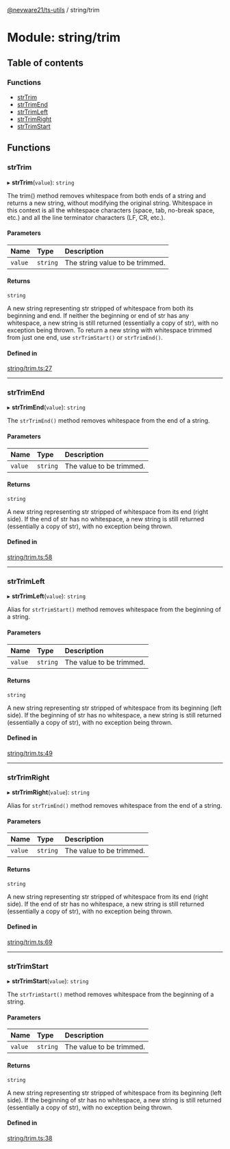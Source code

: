 [@nevware21/ts-utils](../README.md) / string/trim

# Module: string/trim

## Table of contents

### Functions

- [strTrim](string_trim.md#strtrim)
- [strTrimEnd](string_trim.md#strtrimend)
- [strTrimLeft](string_trim.md#strtrimleft)
- [strTrimRight](string_trim.md#strtrimright)
- [strTrimStart](string_trim.md#strtrimstart)

## Functions

### strTrim

▸ **strTrim**(`value`): `string`

The trim() method removes whitespace from both ends of a string and returns a new string,
without modifying the original string. Whitespace in this context is all the whitespace
characters (space, tab, no-break space, etc.) and all the line terminator characters
(LF, CR, etc.).

#### Parameters

| Name | Type | Description |
| :------ | :------ | :------ |
| `value` | `string` | The string value to be trimmed. |

#### Returns

`string`

A new string representing str stripped of whitespace from both its beginning and end.
If neither the beginning or end of str has any whitespace, a new string is still returned (essentially
a copy of str), with no exception being thrown.
To return a new string with whitespace trimmed from just one end, use `strTrimStart()` or `strTrimEnd()`.

#### Defined in

[string/trim.ts:27](https://github.com/nevware21/ts-utils/blob/9e4a475/ts-utils/src/string/trim.ts#L27)

___

### strTrimEnd

▸ **strTrimEnd**(`value`): `string`

The `strTrimEnd()` method removes whitespace from the end of a string.

#### Parameters

| Name | Type | Description |
| :------ | :------ | :------ |
| `value` | `string` | The value to be trimmed. |

#### Returns

`string`

A new string representing str stripped of whitespace from its end (right side).
If the end of str has no whitespace, a new string is still returned (essentially a copy of str),
with no exception being thrown.

#### Defined in

[string/trim.ts:58](https://github.com/nevware21/ts-utils/blob/9e4a475/ts-utils/src/string/trim.ts#L58)

___

### strTrimLeft

▸ **strTrimLeft**(`value`): `string`

Alias for `strTrimStart()` method removes whitespace from the beginning of a string.

#### Parameters

| Name | Type | Description |
| :------ | :------ | :------ |
| `value` | `string` | The value to be trimmed. |

#### Returns

`string`

A new string representing str stripped of whitespace from its beginning (left side).
If the beginning of str has no whitespace, a new string is still returned (essentially a copy of str),
with no exception being thrown.

#### Defined in

[string/trim.ts:49](https://github.com/nevware21/ts-utils/blob/9e4a475/ts-utils/src/string/trim.ts#L49)

___

### strTrimRight

▸ **strTrimRight**(`value`): `string`

Alias for `strTrimEnd()` method removes whitespace from the end of a string.

#### Parameters

| Name | Type | Description |
| :------ | :------ | :------ |
| `value` | `string` | The value to be trimmed. |

#### Returns

`string`

A new string representing str stripped of whitespace from its end (right side).
If the end of str has no whitespace, a new string is still returned (essentially a copy of str),
with no exception being thrown.

#### Defined in

[string/trim.ts:69](https://github.com/nevware21/ts-utils/blob/9e4a475/ts-utils/src/string/trim.ts#L69)

___

### strTrimStart

▸ **strTrimStart**(`value`): `string`

The `strTrimStart()` method removes whitespace from the beginning of a string.

#### Parameters

| Name | Type | Description |
| :------ | :------ | :------ |
| `value` | `string` | The value to be trimmed. |

#### Returns

`string`

A new string representing str stripped of whitespace from its beginning (left side).
If the beginning of str has no whitespace, a new string is still returned (essentially a copy of str),
with no exception being thrown.

#### Defined in

[string/trim.ts:38](https://github.com/nevware21/ts-utils/blob/9e4a475/ts-utils/src/string/trim.ts#L38)
